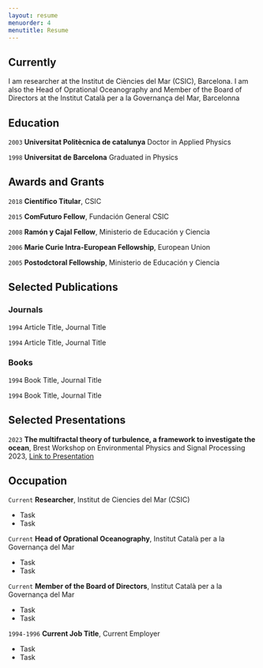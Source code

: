 ```yaml
---
layout: resume
menuorder: 4
menutitle: Resume
---
```

## Currently

I am researcher at the Institut de Ciències del Mar (CSIC), Barcelona. I am also the Head of Oprational Oceanography and Member of the Board of Directors at the Institut Català per a la Governança del Mar, Barcelonna

## Education

`2003`
__Universitat Politècnica de catalunya__
Doctor in Applied Physics

`1998`
__Universitat de Barcelona__
Graduated in Physics  

## Awards and Grants

`2018` __Científico Titular__, CSIC

`2015` __ComFuturo Fellow__, Fundación General CSIC

`2008` __Ramón y Cajal Fellow__, Ministerio de Educación y Ciencia

`2006` __Marie Curie Intra-European Fellowship__, European Union

`2005` __Postodctoral Fellowship__, Ministerio de Educación y Ciencia

## Selected Publications

<!-- A list is also available [online](https://scholar.google.co.uk/citations?user=LTOTl0YAAAAJ) -->

### Journals

`1994`
Article Title, Journal Title

`1994`
Article Title, Journal Title

### Books

`1994`
Book Title, Journal Title

`1994`
Book Title, Journal Title


## Selected Presentations

`2023`
__The multifractal theory of turbulence, a framework to investigate the ocean__, Brest Workshop on Environmental Physics and Signal Processing 2023, <a href="https://epsp2023.sciencesconf.org/">Link to Presentation</a>


## Occupation

`Current`
__Researcher__, Institut de Ciencies del Mar (CSIC) 

- Task
- Task

`Current`
__Head of Oprational Oceanography__, Institut Català per a la Governança del Mar 

- Task
- Task

`Current`
__Member of the Board of Directors__, Institut Català per a la Governança del Mar 

- Task
- Task

`1994-1996`
__Current Job Title__, Current Employer 

- Task
- Task



<!-- ### Footer

Last updated: May 2013 -->


